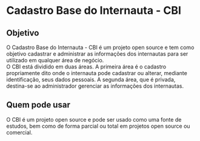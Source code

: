 # Cadastro Base do Internauta - CBI
## Objetivo
O Cadastro Base do Internauta - CBI é um projeto open source e tem como objetivo cadastrar e administrar as informações dos internautas para ser utilizado em qualquer área de negócio. <br />
O CBI está dividido em duas áreas. A primeira área é o cadastro propriamente dito onde o internauta pode cadastrar ou alterar, mediante identificação, seus dados pessoais. A segunda área, que é privada, destina-se ao administrador gerenciar as informações dos internautas.

## Quem pode usar
O CBI é um projeto open source e pode ser usado como uma fonte de estudos, bem como de forma parcial ou total em projetos open source ou comercial.
